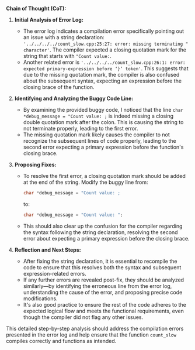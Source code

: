 **Chain of Thought (CoT):**

1. **Initial Analysis of Error Log:**
   - The error log indicates a compilation error specifically pointing out an issue with a string declaration: `'../../../../count_slow.cpp:25:27: error: missing terminating " character'`. The compiler expected a closing quotation mark for the string that starts with `"Count value:`.
   - Another related error is `'../../../../count_slow.cpp:26:1: error: expected primary-expression before ‘}’ token'`. This suggests that due to the missing quotation mark, the compiler is also confused about the subsequent syntax, expecting an expression before the closing brace of the function.

2. **Identifying and Analyzing the Buggy Code Line:**
   - By examining the provided buggy code, I noticed that the line `char *debug_message = "Count value: ;` is indeed missing a closing double quotation mark after the colon. This is causing the string to not terminate properly, leading to the first error.
   - The missing quotation mark likely causes the compiler to not recognize the subsequent lines of code properly, leading to the second error expecting a primary expression before the function's closing brace.

3. **Proposing Fixes:**
   - To resolve the first error, a closing quotation mark should be added at the end of the string. Modify the buggy line from:
     ```cpp
     char *debug_message = "Count value: ;
     ```
     to:
     ```cpp
     char *debug_message = "Count value: ";
     ```
   - This should also clear up the confusion for the compiler regarding the syntax following the string declaration, resolving the second error about expecting a primary expression before the closing brace.

4. **Reflection and Next Steps:**
   - After fixing the string declaration, it is essential to recompile the code to ensure that this resolves both the syntax and subsequent expression-related errors.
   - If any further errors are revealed post-fix, they should be analyzed similarly—by identifying the erroneous line from the error log, understanding the cause of the error, and proposing precise code modifications.
   - It's also good practice to ensure the rest of the code adheres to the expected logical flow and meets the functional requirements, even though the compiler did not flag any other issues.

This detailed step-by-step analysis should address the compilation errors presented in the error log and help ensure that the function `count_slow` compiles correctly and functions as intended.